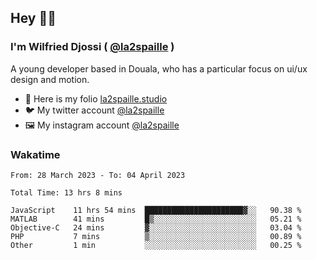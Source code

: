 ## Hey 👋🏾
### I'm Wilfried Djossi ( <a href="https://twitter.com/la2spaille/" target="_blank">@la2spaille</a> )
A young developer based in Douala, who has a particular focus on ui/ux design and motion.

- 🎨 Here is my folio [la2spaille.studio](https://la2spaille.studio/)
- 🐦 My twitter account [@la2spaille](https://twitter.com/la2spaille/)
- 🖼 My instagram account [@la2spaille](https://www.instagram.com/la2spaille/)

### Wakatime
<!--START_SECTION:waka-->

```text
From: 28 March 2023 - To: 04 April 2023

Total Time: 13 hrs 8 mins

JavaScript    11 hrs 54 mins  ██████████████████████▓░░   90.38 %
MATLAB        41 mins         █▒░░░░░░░░░░░░░░░░░░░░░░░   05.21 %
Objective-C   24 mins         ▓░░░░░░░░░░░░░░░░░░░░░░░░   03.04 %
PHP           7 mins          ▒░░░░░░░░░░░░░░░░░░░░░░░░   00.89 %
Other         1 min           ░░░░░░░░░░░░░░░░░░░░░░░░░   00.25 %
```

<!--END_SECTION:waka-->
<!--
**la2spaille/la2spaille** is a ✨ _special_ ✨ repository because its `README.md` (this file) appears on your GitHub profile.

Here are some ideas to get you started:

- 🔭 I’m currently working on ...
- 🌱 I’m currently learning ...
- 👯 I’m looking to collaborate on ...
- 🤔 I’m looking for help with ...
- 💬 Ask me about ...
- 📫 How to reach me: ...
- 😄 Pronouns: ...
- ⚡ Fun fact: ...
-->
